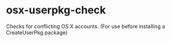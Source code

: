 # osx-userpkg-check
Checks for conflicting OS X accounts. (For use before installing a CreateUserPkg package)
